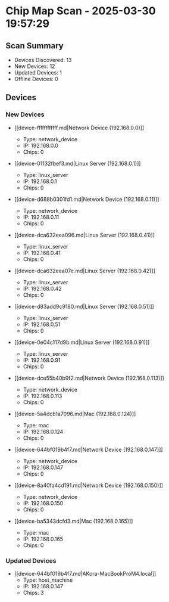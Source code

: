 # Chip Map Scan - 2025-03-30 19:57:29

## Scan Summary

* Devices Discovered: 13
* New Devices: 12
* Updated Devices: 1
* Offline Devices: 0

## Devices

### New Devices

* [[device-ffffffffffff.md|Network Device (192.168.0.0)]]
  * Type: network_device
  * IP: 192.168.0.0
  * Chips: 0

* [[device-01132fbef3.md|Linux Server (192.168.0.1)]]
  * Type: linux_server
  * IP: 192.168.0.1
  * Chips: 0

* [[device-d688b0301fd1.md|Network Device (192.168.0.11)]]
  * Type: network_device
  * IP: 192.168.0.11
  * Chips: 0

* [[device-dca632eea096.md|Linux Server (192.168.0.41)]]
  * Type: linux_server
  * IP: 192.168.0.41
  * Chips: 0

* [[device-dca632eea07e.md|Linux Server (192.168.0.42)]]
  * Type: linux_server
  * IP: 192.168.0.42
  * Chips: 0

* [[device-d83add9c9180.md|Linux Server (192.168.0.51)]]
  * Type: linux_server
  * IP: 192.168.0.51
  * Chips: 0

* [[device-0e04c117d9b.md|Linux Server (192.168.0.91)]]
  * Type: linux_server
  * IP: 192.168.0.91
  * Chips: 0

* [[device-dce55b40b9f2.md|Network Device (192.168.0.113)]]
  * Type: network_device
  * IP: 192.168.0.113
  * Chips: 0

* [[device-5a4dcb1a7096.md|Mac (192.168.0.124)]]
  * Type: mac
  * IP: 192.168.0.124
  * Chips: 0

* [[device-644bf019b4f7.md|Network Device (192.168.0.147)]]
  * Type: network_device
  * IP: 192.168.0.147
  * Chips: 0

* [[device-8a40fa4cd191.md|Network Device (192.168.0.150)]]
  * Type: network_device
  * IP: 192.168.0.150
  * Chips: 0

* [[device-ba5343dcfd3.md|Mac (192.168.0.165)]]
  * Type: mac
  * IP: 192.168.0.165
  * Chips: 0

### Updated Devices

* [[device-644bf019b4f7.md|AKora-MacBookProM4.local]]
  * Type: host_machine
  * IP: 192.168.0.147
  * Chips: 3
